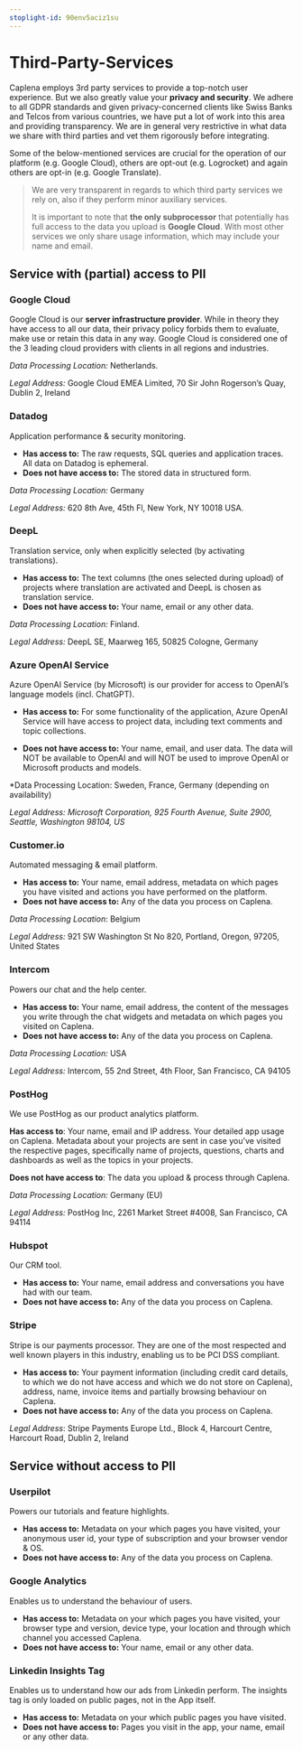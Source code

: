 ```yaml
---
stoplight-id: 90env5aciz1su
---
```


# Third-Party-Services

Caplena employs 3rd party services to provide a top-notch user experience. But we also greatly value your **privacy and security**. We adhere to all GDPR standards and given privacy-concerned clients like Swiss Banks and Telcos from various countries, we have put a lot of work into this area and providing transparency. We are in general very restrictive in what data we share with third parties and vet them rigorously before integrating.

Some of the below-mentioned services are crucial for the operation of our platform (e.g. Google Cloud), others are opt-out (e.g. Logrocket) and again others are opt-in (e.g. Google Translate).


<!-- theme: info -->
> We are very transparent in regards to which third party services we rely on, also if they perform minor auxiliary services. 
>
> It is important to note that **the only subprocessor** that potentially has full access to the data you upload is **Google Cloud**. With most other services we only share usage information, which may include your name and email.

## Service with (partial) access to PII

### Google Cloud

Google Cloud is our **server infrastructure provider**. While in theory they have access to all our data, their privacy policy forbids them to evaluate, make use or retain this data in any way. Google Cloud is considered one of the 3 leading cloud providers with clients in all regions and industries.

*Data Processing Location:* Netherlands.

*Legal Address:* Google Cloud EMEA Limited, 70 Sir John Rogerson’s Quay, Dublin 2, Ireland

### Datadog

Application performance & security monitoring.

* **Has access to:** The raw requests, SQL queries and application traces. All data on Datadog is ephemeral.
* **Does not have access to:** The stored data in structured form.

*Data Processing Location:* Germany

*Legal Address:* 620 8th Ave, 45th Fl, New York, NY 10018 USA.

### DeepL

Translation service, only when explicitly selected (by activating translations).

* **Has access to:** The text columns (the ones selected during upload) of projects where translation are activated and DeepL is chosen as translation service.
* **Does not have access to:** Your name, email or any other data.

*Data Processing Location:* Finland.

*Legal Address:* DeepL SE, Maarweg 165, 50825 Cologne, Germany

### Azure OpenAI Service 

Azure OpenAI Service (by Microsoft) is our provider for access to OpenAI’s language models (incl. ChatGPT). 

* **Has access to:** For some functionality of the application, Azure OpenAI Service will have access to project data, including text comments and topic collections. 

* **Does not have access to:** Your name, email, and user data. The data will NOT be available to OpenAI and will NOT be used to improve OpenAI or Microsoft products and models.  

*Data Processing Location: Sweden, France, Germany (depending on availability)

*Legal Address: Microsoft Corporation, 925 Fourth Avenue, Suite 2900, Seattle, Washington 98104, US*


### Customer.io

Automated messaging & email platform.

* **Has access to:** Your name, email address, metadata on which pages you have visited and actions you have performed on the platform.
* **Does not have access to:** Any of the data you process on Caplena.

*Data Processing Location*: Belgium

*Legal Address:* 921 SW Washington St No 820, Portland, Oregon, 97205, United States

### Intercom

Powers our chat and the help center.

* **Has access to:** Your name, email address, the content of the messages you write through the chat widgets and metadata on which pages you visited on Caplena.
* **Does not have access to:** Any of the data you process on Caplena.

*Data Processing Location:* USA

*Legal Address:* Intercom, 55 2nd Street, 4th Floor, San Francisco, CA 94105


### PostHog 

We use PostHog as our product analytics platform. 

**Has access to**: Your name, email and IP address. Your detailed app usage on Caplena. Metadata about your projects are sent in case you've visited the respective pages, specifically name of projects, questions, charts and dashboards as well as the topics in your projects. 

**Does not have access to**: The data you upload & process through Caplena. 

*Data Processing Location:* Germany (EU) 

*Legal Address:* PostHog Inc, 2261 Market Street #4008, San Francisco, CA 94114


### Hubspot

Our CRM tool.

* **Has access to:** Your name, email address and conversations you have had with our team.
* **Does not have access to:** Any of the data you process on Caplena.

### Stripe

Stripe is our payments processor. They are one of the most respected and well known players in this industry, enabling us to be PCI DSS compliant.

* **Has access to:** Your payment information (including credit card details, to which we do not have access and which we do not store on Caplena), address, name, invoice items and partially browsing behaviour on Caplena.
* **Does not have access to:** Any of the data you process on Caplena.

*Legal Address*: Stripe Payments Europe Ltd., Block 4, Harcourt Centre, Harcourt Road, Dublin 2, Ireland

## Service without access to PII

### Userpilot

Powers our tutorials and feature highlights. 

* **Has access to:** Metadata on your which pages you have visited, your anonymous user id, your type of subscription and your browser vendor & OS.
* **Does not have access to:** Any of the data you process on Caplena.

### Google Analytics

Enables us to understand the behaviour of users. 

* **Has access to:** Metadata on your which pages you have visited, your browser type and version, device type, your location and through which channel you accessed Caplena.
* **Does not have access to:** Your name, email or any other data.

### Linkedin Insights Tag

Enables us to understand how our ads from Linkedin perform. The insights tag is only loaded on public pages, not in the App itself.

* **Has access to:** Metadata on your which public pages you have visited.
* **Does not have access to:** Pages you visit in the app, your name, email or any other data.




